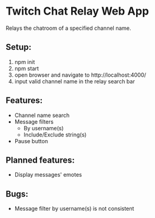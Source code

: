 # Twitch Chat Relay Web App

Relays the chatroom of a specified channel name.

## Setup:
1. npm init
2. npm start
3. open browser and navigate to http://localhost:4000/
4. input valid channel name in the relay search bar

## Features:
- Channel name search
- Message filters
    - By username(s)
    - Include/Exclude string(s)
- Pause button

## Planned features:  
- Display messages' emotes

## Bugs:
- Message filter by username(s) is not consistent